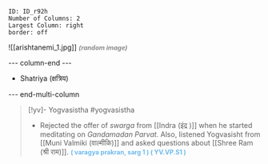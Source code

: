 ```start-multi-column
ID: ID_r92h
Number of Columns: 2
Largest Column: right
border: off
```

![[arishtanemi_1.jpg]]
<span style="font-size: 3.3mm; color: #8a8a8a; "><b>*(random image)*</b>

--- column-end ---

- Shatriya (क्षत्रिय)

--- end-multi-column


>[!yv]-  Yogvasistha #yogvasistha 
>- Rejected the offer of *swarga* from [[Indra (इंद्र )]] when he started meditating on *Gandamadan Parvat*. Also, listened Yogvasisht from [[Muni Valmiki (वाल्मीकि)]] and asked questions about [[Shree Ram (श्री राम)]].
><span style="font-size: 3.3mm; color: #6DB9EF "><b>( varagya prakran, sarg 1 ) ( YV.VP.S1 )
